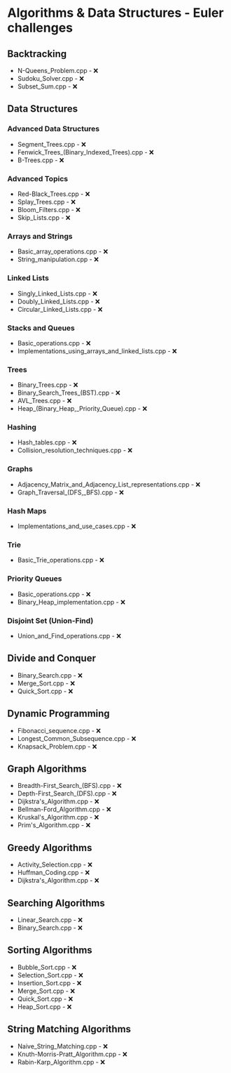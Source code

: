 # Algorithms & Data Structures - Euler challenges

## Backtracking

  - N-Queens_Problem.cpp - ❌ 
  - Sudoku_Solver.cpp - ❌ 
  - Subset_Sum.cpp - ❌ 

## Data Structures

### Advanced Data Structures

  - Segment_Trees.cpp - ❌ 
  - Fenwick_Trees_(Binary_Indexed_Trees).cpp - ❌ 
  - B-Trees.cpp - ❌ 
### Advanced Topics

  - Red-Black_Trees.cpp - ❌ 
  - Splay_Trees.cpp - ❌ 
  - Bloom_Filters.cpp - ❌ 
  - Skip_Lists.cpp - ❌ 

### Arrays and Strings

  - Basic_array_operations.cpp - ❌ 
  - String_manipulation.cpp - ❌ 
### Linked Lists

  - Singly_Linked_Lists.cpp - ❌ 
  - Doubly_Linked_Lists.cpp - ❌ 
  - Circular_Linked_Lists.cpp - ❌ 
### Stacks and Queues

  - Basic_operations.cpp - ❌ 
  - Implementations_using_arrays_and_linked_lists.cpp - ❌ 
### Trees

  - Binary_Trees.cpp - ❌ 
  - Binary_Search_Trees_(BST).cpp - ❌ 
  - AVL_Trees.cpp - ❌ 
  - Heap_(Binary_Heap,_Priority_Queue).cpp - ❌ 
### Hashing

  - Hash_tables.cpp - ❌ 
  - Collision_resolution_techniques.cpp - ❌ 
### Graphs

  - Adjacency_Matrix_and_Adjacency_List_representations.cpp - ❌ 
  - Graph_Traversal_(DFS,_BFS).cpp - ❌ 
### Hash Maps

  - Implementations_and_use_cases.cpp - ❌ 
### Trie

  - Basic_Trie_operations.cpp - ❌ 
### Priority Queues

  - Basic_operations.cpp - ❌ 
  - Binary_Heap_implementation.cpp - ❌ 
### Disjoint Set (Union-Find)

  - Union_and_Find_operations.cpp - ❌ 

## Divide and Conquer

  - Binary_Search.cpp - ❌ 
  - Merge_Sort.cpp - ❌ 
  - Quick_Sort.cpp - ❌ 

## Dynamic Programming

  - Fibonacci_sequence.cpp - ❌ 
  - Longest_Common_Subsequence.cpp - ❌ 
  - Knapsack_Problem.cpp - ❌ 

## Graph Algorithms

  - Breadth-First_Search_(BFS).cpp - ❌ 
  - Depth-First_Search_(DFS).cpp - ❌ 
  - Dijkstra's_Algorithm.cpp - ❌ 
  - Bellman-Ford_Algorithm.cpp - ❌ 
  - Kruskal's_Algorithm.cpp - ❌ 
  - Prim's_Algorithm.cpp - ❌ 

## Greedy Algorithms

  - Activity_Selection.cpp - ❌ 
  - Huffman_Coding.cpp - ❌ 
  - Dijkstra's_Algorithm.cpp - ❌ 

## Searching Algorithms

  - Linear_Search.cpp - ❌ 
  - Binary_Search.cpp - ❌ 

## Sorting Algorithms

  - Bubble_Sort.cpp - ❌ 
  - Selection_Sort.cpp - ❌ 
  - Insertion_Sort.cpp - ❌ 
  - Merge_Sort.cpp - ❌ 
  - Quick_Sort.cpp - ❌ 
  - Heap_Sort.cpp - ❌ 

## String Matching Algorithms

  - Naive_String_Matching.cpp - ❌ 
  - Knuth-Morris-Pratt_Algorithm.cpp - ❌ 
  - Rabin-Karp_Algorithm.cpp - ❌ 
